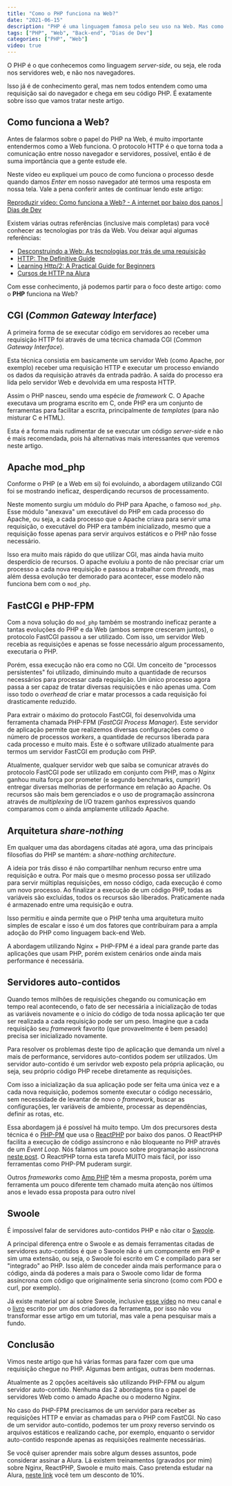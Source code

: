 ```yaml
---
title: "Como o PHP funciona na Web?"
date: "2021-06-15"
description: "PHP é uma linguagem famosa pelo seu uso na Web. Mas como o PHP realmente funciona na Web?"
tags: ["PHP", "Web", "Back-end", "Dias de Dev"]
categories: ["PHP", "Web"]
video: true
---
```

O PHP é o que conhecemos como linguagem _server-side_, ou seja, ele roda nos servidores web, e não nos navegadores.

Isso já é de conhecimento geral, mas nem todos entendem como uma requisição sai do navegador e chega em seu código PHP. É exatamente sobre isso que vamos tratar neste artigo.

## Como funciona a Web?

Antes de falarmos sobre o papel do PHP na Web, é muito importante entendermos como a Web funciona. O protocolo HTTP é o que torna toda a comunicação entre nosso navegador e servidores, possível, então é de suma importância que a gente estude ele.

Neste vídeo eu expliquei um pouco de como funciona o processo desde quando damos _Enter_ em nosso navegador até termos uma resposta em nossa tela. Vale a pena conferir antes de continuar lendo este artigo:

<lite-youtube videoid="B2IWlnJ_dt0" style="background-image: url('https://i.ytimg.com/vi/B2IWlnJ_dt0/hqdefault.jpg');">
    <a href="https://youtube.com/watch?v=B2IWlnJ_dt0" class="lty-playbtn" title="Reproduzir vídeo">
        <span class="lyt-visually-hidden">Reproduzir vídeo: Como funciona a Web? - A internet por baixo dos panos | Dias de Dev</span>
    </a>
</lite-youtube>

Existem várias outras referências (inclusive mais completas) para você conhecer as tecnologias por trás da Web. Vou deixar aqui algumas referências:
- [Desconstruindo a Web: As tecnologias por trás de uma requisição](https://amzn.to/3lzFVkD)
- [HTTP: The Definitive Guide](https://amzn.to/35k9rT1)
- [Learning Http/2: A Practical Guide for Beginners](https://amzn.to/3gEgz22)
- [Cursos de HTTP na Alura](https://tidd.ly/4d42Myb)

Com esse conhecimento, já podemos partir para o foco deste artigo: como o **PHP** funciona na Web?

## CGI (_Common Gateway Interface_)

A primeira forma de se executar código em servidores ao receber uma requisição HTTP foi através de uma técnica chamada CGI (_Common Gateway Interface_).

Esta técnica consistia em basicamente um servidor Web (como Apache, por exemplo) receber uma requisição HTTP e executar um processo enviando os dados da requisição através da entrada padrão. A saída do processo era lida pelo servidor Web e devolvida em uma resposta HTTP.

Assim o PHP nasceu, sendo uma espécie de _framework_ C. O Apache executava um programa escrito em C, onde PHP era um conjunto de ferramentas para facilitar a escrita, principalmente de _templates_ (para não misturar C e HTML).

Esta é a forma mais rudimentar de se executar um código _server-side_ e não é mais recomendada, pois há alternativas mais interessantes que veremos neste artigo.

<ins class="adsbygoogle"
style="display:block; text-align:center;"
data-ad-layout="in-article"
data-ad-format="fluid"
data-ad-client="ca-pub-8918461095244552"
data-ad-slot="2366637560"></ins>
<script>
     (adsbygoogle = window.adsbygoogle || []).push({});
</script>

## Apache mod_php

Conforme o PHP (e a Web em si) foi evoluindo, a abordagem utilizando CGI foi se mostrando ineficaz, desperdiçando recursos de processamento.

Neste momento surgiu um módulo do PHP para Apache, o famoso `mod_php`. Esse módulo "anexava" um executável do PHP em cada processo do Apache, ou seja, a cada processo que o Apache criava para servir uma requisição, o executável do PHP era também inicializado, mesmo que a requisição fosse apenas para servir arquivos estáticos e o PHP não fosse necessário.

Isso era muito mais rápido do que utilizar CGI, mas ainda havia muito desperdício de recursos. O apache evoluiu a ponto de não precisar criar um processo a cada nova requisição e passou a trabalhar com _threads_, mas além dessa evolução ter demorado para acontecer, esse modelo não funciona bem com o `mod_php`.

## FastCGI e PHP-FPM

Com a nova solução do `mod_php` também se mostrando ineficaz perante a tantas evoluções do PHP e da Web (ambos sempre cresceram juntos), o protocolo FastCGI passou a ser utilizado. Com isso, um servidor Web recebia as requisições e apenas se fosse necessário algum processamento, executaria o PHP.

Porém, essa execução não era como no CGI. Um conceito de "processos persistentes" foi utilizado, diminuindo muito a quantidade de recursos necessários para processar cada requisição. Um único processo agora passa a ser capaz de tratar diversas requisições e não apenas uma. Com isso todo o _overhead_ de criar e matar processos a cada requisição foi drasticamente reduzido.

Para extrair o máximo do protocolo FastCGI, foi desenvolvida uma ferramenta chamada PHP-FPM (_FastCGI Process Manager_). Este servidor de aplicação permite que realizemos diversas configurações como o número de processos _workers_, a quantidade de recursos liberada para cada processo e muito mais. Este é o software utilizado atualmente para termos um servidor FastCGI em produção com PHP.

Atualmente, qualquer servidor web que saiba se comunicar através do protocolo FastCGI pode ser utilizado em conjunto com PHP, mas o _Nginx_ ganhou muita força por prometer (e segundo benchmarks, cumprir) entregar diversas melhorias de performance em relação ao Apache. Os recursos são mais bem gerenciados e o uso de programação assíncrona através de _multiplexing_ de I/O trazem ganhos expressivos quando comparamos com o ainda amplamente utilizado Apache.

## Arquitetura _share-nothing_

Em qualquer uma das abordagens citadas até agora, uma das principais filosofias do PHP se mantém: a _share-nothing architecture_.

A ideia por trás disso é não compartilhar nenhum recurso entre uma requisição e outra. Por mais que o mesmo processo possa ser utilizado para servir múltiplas requisições, em nosso código, cada execução é como um novo processo. Ao finalizar a execução de um código PHP, todas as variáveis são excluídas, todos os recursos são liberados. Praticamente nada é armazenado entre uma requisição e outra.

Isso permitiu e ainda permite que o PHP tenha uma arquitetura muito simples de escalar e isso é um dos fatores que contribuíram para a ampla adoção do PHP como linguagem back-end Web.

A abordagem utilizando Nginx + PHP-FPM é a ideal para grande parte das aplicações que usam PHP, porém existem cenários onde ainda mais performance é necessária.

## Servidores auto-contidos

Quando temos milhões de requisições chegando ou comunicação em tempo real acontecendo, o fato de ser necessária a inicialização de todas as variáveis novamente e o início do código de toda nossa aplicação ter que ser realizada a cada requisição pode ser um peso. Imagine que a cada requisição seu _framework_ favorito (que provavelmente é bem pesado) precisa ser inicializado novamente.

Para resolver os problemas deste tipo de aplicação que demanda um nível a mais de performance, servidores auto-contidos podem ser utilizados. Um servidor auto-contido é um serivdor web exposto pela própria aplicação, ou seja, seu próprio código PHP recebe diretamente as requisições.

Com isso a inicialização da sua aplicação pode ser feita uma única vez e a cada nova requisição, podemos somente executar o código necessário, sem necessidade de levantar de novo o _framework_, buscar as configurações, ler variáveis de ambiente, processar as dependências, definir as rotas, etc.

Essa abordagem já é possível há muito tempo. Um dos precursores desta técnica é o [PHP-PM](https://github.com/php-pm/php-pm) que usa o [ReactPHP](https://reactphp.org/) por baixo dos panos. O ReactPHP facilita a execução de código assíncrono e não bloqueante no PHP através de um _Event Loop_. Nós falamos um pouco sobre programação assíncrona [neste post](/2020-09-16-php-assincrono-de-forma-nativa/). O ReactPHP torna esta tarefa MUITO mais fácil, por isso ferramentas como PHP-PM puderam surgir.

Outros _frameworks_ como [Amp PHP](https://amphp.org/) têm a mesma proposta, porém uma ferramenta um pouco diferente tem chamado muita atenção nos últimos anos e levado essa proposta para outro nível

## Swoole

É impossível falar de servidores auto-contidos PHP e não citar o [Swoole](https://www.swoole.co.uk/).

A principal diferença entre o Swoole e as demais ferramentas citadas de servidores auto-contidos é que o Swoole não é um componente em PHP e sim uma extensão, ou seja, o Swoole foi escrito em C e compilado para ser "integrado" ao PHP. Isso além de conceder ainda mais performance para o código, ainda dá poderes a mais para o Swoole como lidar de forma assíncrona com código que originalmente seria síncrono (como com PDO e curl, por exemplo).

Já existe material por aí sobre Swoole, inclusive [esse vídeo](https://youtube.com/watch?v=GCECSLtT49U) no meu canal e o [livro](https://amzn.to/3gxamov) escrito por um dos criadores da ferramenta, por isso não vou transformar esse artigo em um tutorial, mas vale a pena pesquisar mais a fundo.

## Conclusão

Vimos neste artigo que há várias formas para fazer com que uma requisição chegue no PHP. Algumas bem antigas, outras bem modernas.

Atualmente as 2 opções aceitáveis são utilizando PHP-FPM ou algum servidor auto-contido. Nenhuma das 2 abordagens tira o papel de servidores Web como o amado Apache ou o moderno Nginx.

No caso do PHP-FPM precisamos de um servidor para receber as requisições HTTP e enviar as chamadas para o PHP com FastCGI. No caso de um servidor auto-contido, podemos ter um proxy reverso servindo os arquivos estáticos e realizando cache, por exemplo, enquanto o servidor auto-contido responde apenas as requisições realmente necessárias.

Se você quiser aprender mais sobre algum desses assuntos, pode considerar assinar a Alura. Lá existem treinamentos (gravados por mim) sobre Nginx, ReactPHP, Swoole e muito mais. Caso pretenda estudar na Alura, [neste link](https://tidd.ly/4d42Myb) você tem um desconto de 10%.
